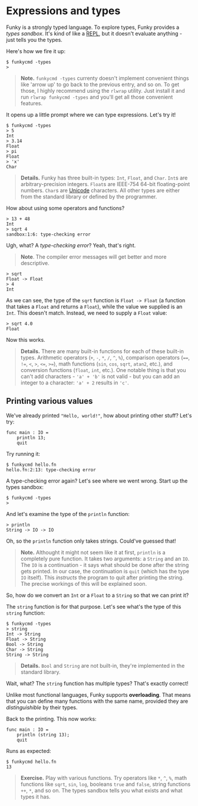 # Expressions and types

Funky is a strongly typed language. To explore types, Funky provides a _types sandbox_. It's kind of like a [REPL](https://en.wikipedia.org/wiki/Read%E2%80%93eval%E2%80%93print_loop), but it doesn't evaluate anything - just tells you the types.

Here's how we fire it up:

```
$ funkycmd -types
>
```

> **Note.** `funkycmd -types` currenty doesn't implement convenient things like 'arrow up' to go back to the previous entry, and so on. To get those, I highly recommend using the `rlwrap` utility. Just install it and run `rlwrap funkycmd -types` and you'll get all those convenient features.

It opens up a little prompt where we can type expressions. Let's try it!

```
$ funkycmd -types
> 5
Int
> 3.14
Float
> pi
Float
> 'x'
Char
```

> **Details.** Funky has three built-in types: `Int`, `Float`, and `Char`. `Int`s are arbitrary-precision integers. `Float`s are IEEE-754 64-bit floating-point numbers. `Char`s are [Unicode](https://en.wikipedia.org/wiki/Unicode) characters. All other types are either from the standard library or defined by the programmer.

How about using some operators and functions?

```
> 13 + 48
Int
> sqrt 4
sandbox:1:6: type-checking error
```

Ugh, what? A _type-checking error_? Yeah, that's right.

> **Note**. The compiler error messages will get better and more descriptive.

```
> sqrt
Float -> Float
> 4
Int
```

As we can see, the type of the `sqrt` function is `Float -> Float` (a function that takes a `Float` and returns a `Float`), while the value we supplied is an `Int`. This doesn't match. Instead, we need to supply a `Float` value:

```
> sqrt 4.0
Float
```

Now this works.

> **Details.** There are many built-in functions for each of these built-in types. Arithmetic operators (`+`, `-`, `*`, `/`, `^`, `%`), comparison operators (`==`, `!=`, `<`, `>`, `<=`, `>=`), math functions (`sin`, `cos`, `sqrt`, `atan2`, etc.), and conversion functions (`float`, `int`, etc.). One notable thing is that you can't add characters - `'a' + 'b'` is not valid - but you can add an integer to a character: `'a' + 2` results in `'c'`.

## Printing various values

We've already printed `"Hello, world!"`, how about printing other stuff? Let's try:

```funky
func main : IO =
    println 13;
    quit
```

Try running it:

```
$ funkycmd hello.fn
hello.fn:2:13: type-checking error
```

A type-checking error again? Let's see where we went wrong. Start up the types sandbox:

```
$ funkycmd -types
>
```

And let's examine the type of the `println` function:

```
> println
String -> IO -> IO
```

Oh, so the `println` function only takes strings. Could've guessed that!

> **Note.** Althought it might not seem like it at first, `println` is a completely pure function. It takes two arguments: a `String` and an `IO`. The `IO` is a continuation - it says what should be done after the string gets printed. In our case, the continuation is `quit` (which has the type `IO` itself). This _instructs_ the program to quit after printing the string. The precise workings of this will be explained soon.

So, how do we convert an `Int` or a `Float` to a `String` so that we can print it?

The `string` function is for that purpose. Let's see what's the type of this `string` function:

```
$ funkycmd -types
> string
Int -> String
Float -> String
Bool -> String
Char -> String
String -> String
```

> **Details.** `Bool` and `String` are not built-in, they're implemented in the standard library.

Wait, what? The `string` function has multiple types? That's exactly correct!

Unlike most functional languages, Funky supports **overloading**. That means that you can define many functions with the same name, provided they are _distinguishible_ by their types.

Back to the printing. This now works:

```funky
func main : IO =
    println (string 13);
    quit
```

Runs as expected:

```
$ funkycmd hello.fn
13
```

> **Exercise.** Play with various functions. Try operators like `*`, `^`, `%`, math functions like `sqrt`, `sin`, `log`, booleans `true` and `false`, string functions `++`, `*`, and so on. The types sandbox tells you what exists and what types it has.
